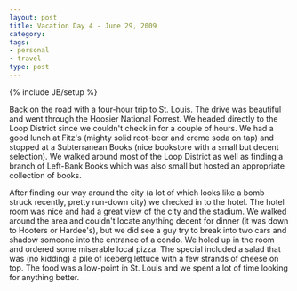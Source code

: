 ```yaml
---
layout: post
title: Vacation Day 4 - June 29, 2009 
category: 
tags: 
- personal
- travel
type: post
---
```

{% include JB/setup %}
		
Back on the road with a four-hour trip to St. Louis. The drive was beautiful and went through the Hoosier National Forrest. We headed directly to the Loop District since we couldn't check in for a couple of hours. We had a good lunch at Fitz's (mighty solid root-beer and creme soda on tap) and stopped at a Subterranean Books (nice bookstore with a small but decent selection).  We walked around most of the Loop District as well as finding a branch of Left-Bank Books which was also small but hosted an appropriate collection of books. 

After finding our way around the city (a lot of which looks like a bomb struck recently, pretty run-down city) we checked in to the hotel. The hotel room was nice and had a great view of the city and the stadium. We walked around the area and couldn't locate anything decent for dinner (it was down to Hooters or Hardee's), but we did see a guy try to break into two cars and shadow someone into the entrance of a condo. We holed up in the room and ordered some miserable local pizza. The special included a salad that was (no kidding) a pile of iceberg lettuce with a few strands of cheese on top.  The food was a low-point in St. Louis and we spent a lot of time looking for anything better.  
